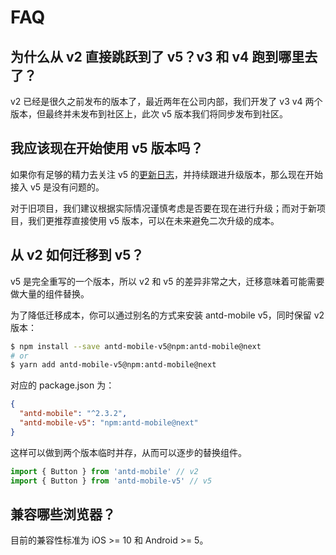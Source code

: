 # FAQ

## 为什么从 v2 直接跳跃到了 v5？v3 和 v4 跑到哪里去了？

v2 已经是很久之前发布的版本了，最近两年在公司内部，我们开发了 v3 v4 两个版本，但最终并未发布到社区上，此次 v5 版本我们将同步发布到社区。

## 我应该现在开始使用 v5 版本吗？

如果你有足够的精力去关注 v5 的[更新日志](https://github.com/ant-design/ant-design-mobile/releases)，并持续跟进升级版本，那么现在开始接入 v5 是没有问题的。

对于旧项目，我们建议根据实际情况谨慎考虑是否要在现在进行升级；而对于新项目，我们更推荐直接使用 v5 版本，可以在未来避免二次升级的成本。

## 从 v2 如何迁移到 v5？

v5 是完全重写的一个版本，所以 v2 和 v5 的差异非常之大，迁移意味着可能需要做大量的组件替换。

为了降低迁移成本，你可以通过别名的方式来安装 antd-mobile v5，同时保留 v2 版本：

```bash
$ npm install --save antd-mobile-v5@npm:antd-mobile@next
# or
$ yarn add antd-mobile-v5@npm:antd-mobile@next
```

对应的 package.json 为：

```json
{
  "antd-mobile": "^2.3.2",
  "antd-mobile-v5": "npm:antd-mobile@next"
}
```

这样可以做到两个版本临时并存，从而可以逐步的替换组件。

```js
import { Button } from 'antd-mobile' // v2
import { Button } from 'antd-mobile-v5' // v5
```

## 兼容哪些浏览器？

目前的兼容性标准为 iOS >= 10 和 Android >= 5。
